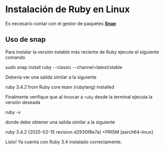 # Instalación de Ruby en Linux

<warning>
    <p>
        Es necesario contar con el gestor de paquetes <a href="https://snapcraft.io"><b>Snap</b></a> 
    </p>
</warning>

## Uso de snap

Para instalar la versión estable más reciente de Ruby ejecute el siguiente comando

<code-block lang="console">sudo snap install ruby --classic --channel=latest/stable</code-block>

Debería ver una salida similar a la siguiente

<code-block lang="plain text">
ruby 3.4.2 from Ruby core team (rubylang) installed
</code-block>

Finalmente verifique que al invocar a
<code>ruby</code> desde la terminal ejecuta la versión deseada

<code-block lang="console">ruby -v</code-block>

donde debe obtener una salida similar a la siguiente

<code-block lang="plain text">
ruby 3.4.2 (2025-02-15 revision d2930f8e7a) +PRISM [aarch64-linux]
</code-block>

<note>
    <p>
        Listo! Ya cuenta con Ruby 3.4 instalado correctamente.
    </p>
</note>